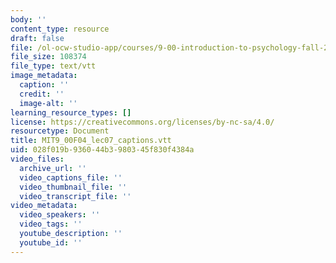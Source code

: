 ```yaml
---
body: ''
content_type: resource
draft: false
file: /ol-ocw-studio-app/courses/9-00-introduction-to-psychology-fall-2004/mit9_00f04_lec07_captions.vtt
file_size: 108374
file_type: text/vtt
image_metadata:
  caption: ''
  credit: ''
  image-alt: ''
learning_resource_types: []
license: https://creativecommons.org/licenses/by-nc-sa/4.0/
resourcetype: Document
title: MIT9_00F04_lec07_captions.vtt
uid: 028f019b-9360-44b3-9803-45f830f4384a
video_files:
  archive_url: ''
  video_captions_file: ''
  video_thumbnail_file: ''
  video_transcript_file: ''
video_metadata:
  video_speakers: ''
  video_tags: ''
  youtube_description: ''
  youtube_id: ''
---
```

